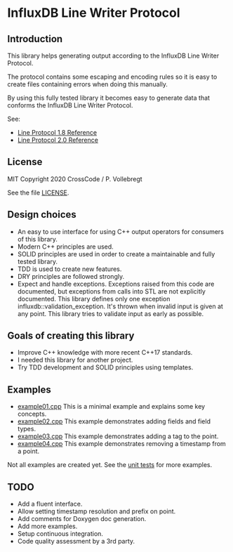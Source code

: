 # InfluxDB Line Writer Protocol

## Introduction

This library helps generating output according to the InfluxDB Line Writer Protocol.   

The protocol contains some escaping and encoding rules so it is easy to create files containing errors when doing this manually.

By using this fully tested library it becomes easy to generate data that conforms the InfluxDB Line Writer Protocol.   

See:
* [Line Protocol 1.8 Reference](https://docs.influxdata.com/influxdb/v1.8/write_protocols/line_protocol_reference/)
* [Line Protocol 2.0 Reference](https://v2.docs.influxdata.com/v2.0/reference/syntax/line-protocol/)

## License

MIT
Copyright 2020 CrossCode / P. Vollebregt 

See the file [LICENSE](LICENSE).

## Design choices

* An easy to use interface for using C++ output operators for consumers of this library.
* Modern C++ principles are used. 
* SOLID principles are used in order to create a maintainable and fully tested library.
* TDD is used to create new features.
* DRY principles are followed strongly.
* Expect and handle exceptions. Exceptions raised from this code are documented, but exceptions from calls into STL are
  not explicitly documented. This library defines only one exception influxdb::validation_exception. It's thrown when
  invalid input is given at any point. This library tries to validate input as early as possible. 

## Goals of creating this library

* Improve C++ knowledge with more recent C++17 standards.
* I needed this library for another project.
* Try TDD development and SOLID principles using templates.

## Examples

* [example01.cpp](examples/example01.cpp) This is a minimal example and explains some key concepts.
* [example02.cpp](examples/example02.cpp) This example demonstrates adding fields and field types.  
* [example03.cpp](examples/example03.cpp) This example demonstrates adding a tag to the point.
* [example04.cpp](examples/example04.cpp) This example demonstrates removing a timestamp from a point.

Not all examples are created yet. See the [unit tests](tests/serializers_tests.cpp) for more examples. 

## TODO

* Add a fluent interface.
* Allow setting timestamp resolution and prefix on point.
* Add comments for Doxygen doc generation.
* Add more examples.
* Setup continuous integration.
* Code quality assessment by a 3rd party.
